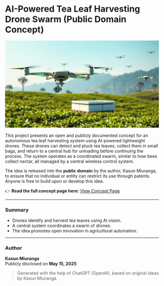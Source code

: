 # AI-Powered Tea Leaf Harvesting Drone Swarm (Public Domain Concept)

<img src="img/img2.jpg">

This project presents an open and publicly documented concept for an autonomous tea leaf harvesting system using AI-powered lightweight drones. These drones can detect and pluck tea leaves, collect them in small bags, and return to a central hub for unloading before continuing the process. The system operates as a coordinated swarm, similar to how bees collect nectar, all managed by a central wireless control system.

The idea is released into the **public domain** by the author, Kasun Miuranga, to ensure that no individual or entity can restrict its use through patents. Anyone is free to build upon or develop this idea.

👉 **Read the full concept page here:**  [View Concept Page](https://themiu.github.io/AI-Powered-Tea-Leaf-Harvesting-Drone-Swarm-Concept/)

---

### Summary
- Drones identify and harvest tea leaves using AI vision.
- A central system coordinates a swarm of drones.
- The idea promotes open innovation in agricultural automation.

---

### Author
**Kasun Miuranga**  
Publicly disclosed on **May 15, 2025**

> Generated with the help of ChatGPT (OpenAI), based on original ideas by Kasun Miuranga.
